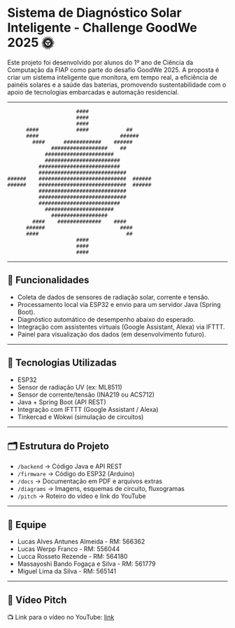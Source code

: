 # Sistema de Diagnóstico Solar Inteligente - Challenge GoodWe 2025 🌞

Este projeto foi desenvolvido por alunos do 1º ano de Ciência da Computação da FIAP como parte do desafio GoodWe 2025. A proposta é criar um sistema inteligente que monitora, em tempo real, a eficiência de painéis solares e a saúde das baterias, promovendo sustentabilidade com o apoio de tecnologias embarcadas e automação residencial.

---
                          ####                    
                          ####                    
                          ####                    
          ####            ####            ##      
          ####                          ######    
            ####      ############    ######      
                  ##################    ##        
                ######################            
                ########################          
              ##########################          
              ############################        
    ######    ############################  ######
    ######    ############################  ######
              ############################        
              ############################        
              ##########################          
                ######################            
                  ##################              
            ####    ##############    ####        
          ######                        ####      
          ####                            ##      
                          ####                    
                          ####                    
                          ####                    
                                                  
---

## 🔧 Funcionalidades

- Coleta de dados de sensores de radiação solar, corrente e tensão.
- Processamento local via ESP32 e envio para um servidor Java (Spring Boot).
- Diagnóstico automático de desempenho abaixo do esperado.
- Integração com assistentes virtuais (Google Assistant, Alexa) via IFTTT.
- Painel para visualização dos dados (em desenvolvimento futuro).

---

## 🧠 Tecnologias Utilizadas

- ESP32
- Sensor de radiação UV (ex: ML8511)
- Sensor de corrente/tensão (INA219 ou ACS712)
- Java + Spring Boot (API REST)
- Integração com IFTTT (Google Assistant / Alexa)
- Tinkercad e Wokwi (simulação de circuitos)

---

## 🗂 Estrutura do Projeto

- `/backend` → Código Java e API REST
- `/firmware` → Código do ESP32 (Arduino)
- `/docs` → Documentação em PDF e arquivos extras
- `/diagrams` → Imagens, esquemas de circuito, fluxogramas
- `/pitch` → Roteiro do vídeo e link do YouTube

---

## 👥 Equipe

- Lucas Alves Antunes Almeida - RM: 566362  
- Lucas Werpp Franco - RM: 556044  
- Lucca Rosseto Rezende - RM: 564180  
- Massayoshi Bando Fogaça e Silva - RM: 561779  
- Miguel Lima da Silva - RM: 565141

---

## 🎥 Vídeo Pitch

📺 Link para o vídeo no YouTube: [link]()
